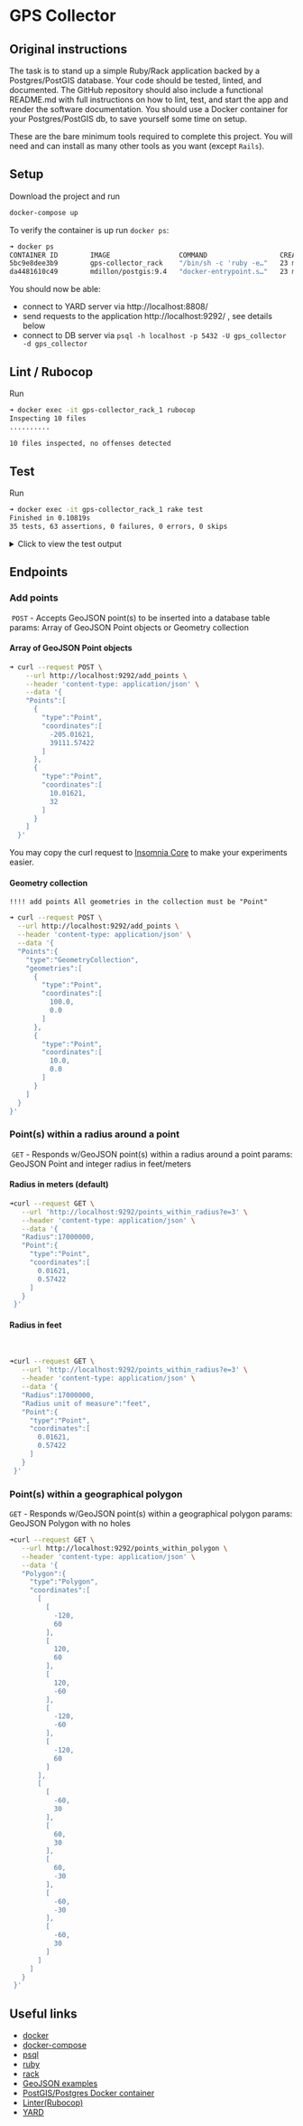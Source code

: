 # GPS Collector

## Original instructions

The task is to stand up a simple Ruby/Rack application backed by a
Postgres/PostGIS database. Your code should be tested, linted, and documented.
The GitHub repository should also include a functional README.md with full
instructions on how to lint, test, and start the app and render the software
documentation. You should use a Docker container for your Postgres/PostGIS db,
to save yourself some time on setup. 

These are the bare minimum tools required to complete this project. You will
need and can install as many other tools as you want (except `Rails`).

## Setup
Download the project and run
 
```bash
docker-compose up
```

To verify the container is up run `docker ps`:
```bash
➜ docker ps
CONTAINER ID        IMAGE                 COMMAND                  CREATED             STATUS              PORTS                                            NAMES
5bc9e8dee3b9        gps-collector_rack    "/bin/sh -c 'ruby -e…"   23 minutes ago      Up 23 minutes       0.0.0.0:8808->8808/tcp, 0.0.0.0:9292->9292/tcp   gps-collector_rack_1
da4481610c49        mdillon/postgis:9.4   "docker-entrypoint.s…"   23 minutes ago      Up 23 minutes       0.0.0.0:5432->5432/tcp                           gps_collector_db
```

You should now be able:
- connect to YARD server via http://localhost:8808/
- send requests to the application http://localhost:9292/ , see details below
- connect to DB server via `psql -h localhost -p 5432 -U gps_collector -d gps_collector`

## Lint / Rubocop
Run 
```bash
➜ docker exec -it gps-collector_rack_1 rubocop
Inspecting 10 files
..........

10 files inspected, no offenses detected
```

## Test
Run 
```bash
➜ docker exec -it gps-collector_rack_1 rake test 
Finished in 0.10819s
35 tests, 63 assertions, 0 failures, 0 errors, 0 skips
```

<details>
  <summary>Click to view the test output</summary>
  
Run 
```bash
➜ docker exec -it gps-collector_rack_1 rake test 
Started with run options --seed 49949

GpsCollector::add_points
 PASS (0.05s) :: test_0001_adds one record from Array of GeoJSON Point objects
 PASS (0.01s) :: test_0002_adds two records from Array of GeoJSON Point objects
 PASS (0.01s) :: test_0003_adds records from Geometry collection

ParamsParser::points_within_polygon
 PASS (0.00s) :: test_0003_must raise ArgumentError if Polygon parameter is not valid GeoJSON
 PASS (0.00s) :: test_0001_must process well-defined Polygon
 PASS (0.00s) :: test_0002_must raise ArgumentError if Polygon parameter absent
 PASS (0.00s) :: test_0004_must raise ArgumentError if valid GeoJSON passed but not Polygon
 PASS (0.00s) :: test_0005_must raise RGeo::Error::RGeoError if Polygon contains one point

GpsCollector::points_within_radius
 PASS (0.01s) :: test_0001_responds w/GeoJSON point(s) within a radius around a point
 PASS (0.01s) :: test_0002_responds w/GeoJSON point(s) within a radius in feet around a point

ParamsParser::add_points::with Array of GeoJSON Point objects
 PASS (0.00s) :: test_0001_must process well-defined parameters
 PASS (0.00s) :: test_0002_must raise ArgumentError if Points array is empty
 PASS (0.00s) :: test_0004_must raise ArgumentError if valid GeoJSON passed to Points array but not Point
 PASS (0.00s) :: test_0003_must raise ArgumentError if Points parameter contains not valid GeoJSON

ParamsParser::add_points::with Geometry collection
 PASS (0.00s) :: test_0002_must raise ArgumentError if Geometry collection is not valid GeoJSON
 PASS (0.00s) :: test_0003_must raise ArgumentError if valid GeoJSON passed but not GeometryCollection
 PASS (0.00s) :: test_0001_must process well-defined Geometry collection

ParamsParser::parse_body
 PASS (0.00s) :: test_0003_must raise ArgumentError if body is n't JSON
 PASS (0.00s) :: test_0002_must raise ArgumentError if body is an empty string
 PASS (0.00s) :: test_0001_must raise ArgumentError if body is empty

ParamsParser::add_points::with improper parameters
 PASS (0.00s) :: test_0001_must raise ArgumentError if Points parameter absent
 PASS (0.00s) :: test_0002_must raise ArgumentError if Points parameter isn't GeoJSON Point nor Geometry collection

GpsCollector::points_within_polygon
 PASS (0.01s) :: test_0001_responds w/GeoJSON point(s) within a geographical polygon

GpsCollector
 PASS (0.00s) :: test_0002_returns an error on improper content_type
 PASS (0.01s) :: test_0001_returns an error on unknown combination of method/path

ParamsParser::points_within_radius
 PASS (0.00s) :: test_0005_must raise ArgumentError if Radius isn't a number
 PASS (0.00s) :: test_0010_must raise ArgumentError if valid GeoJSON passed but not Point
 PASS (0.00s) :: test_0002_must accept "Radius unit of measure" => "meters" parameter
 PASS (0.00s) :: test_0007_must raise ArgumentError if "Radius unit of measure" isn't whitelisted
 PASS (0.00s) :: test_0003_must accept "Radius unit of measure" => "feet" parameter
 PASS (0.00s) :: test_0008_must raise ArgumentError if Point parameter absent
 PASS (0.00s) :: test_0006_must raise ArgumentError if Radius is negative
 PASS (0.00s) :: test_0009_must raise ArgumentError if Point parameter is not valid GeoJSON
 PASS (0.00s) :: test_0004_must raise ArgumentError if Radius parameter absent
 PASS (0.00s) :: test_0001_must process well-defined parameters

Finished in 0.10819s
35 tests, 63 assertions, 0 failures, 0 errors, 0 skips
```
</details>

## Endpoints

### Add points
​
`POST` - Accepts GeoJSON point(s) to be inserted into a database table
params: Array of GeoJSON Point objects or Geometry collection

#### Array of GeoJSON Point objects

```bash
➜ curl --request POST \
    --url http://localhost:9292/add_points \
    --header 'content-type: application/json' \
    --data '{
    "Points":[
      {
        "type":"Point",
        "coordinates":[
          -205.01621,
          39111.57422
        ]
      },
      {
        "type":"Point",
        "coordinates":[
          10.01621,
          32
        ]
      }
    ]
  }'
```

You may copy the curl request to [Insomnia Core](https://insomnia.rest/) to make your experiments easier. 
 
#### Geometry collection
    !!!! add points All geometries in the collection must be "Point"
    
```bash
➜ curl --request POST \
  --url http://localhost:9292/add_points \
  --header 'content-type: application/json' \
  --data '{
  "Points":{
    "type":"GeometryCollection",
    "geometries":[
      {
        "type":"Point",
        "coordinates":[
          100.0,
          0.0
        ]
      },
      {
        "type":"Point",
        "coordinates":[
          10.0,
          0.0
        ]
      }
    ]
  }
}'
```

### Point(s) within a radius around a point
​
`GET` - Responds w/GeoJSON point(s) within a radius around a point
params: GeoJSON Point and integer radius in feet/meters

#### Radius in meters (default)

```bash
➜curl --request GET \
   --url 'http://localhost:9292/points_within_radius?e=3' \
   --header 'content-type: application/json' \
   --data '{
   "Radius":17000000,
   "Point":{
     "type":"Point",
     "coordinates":[
       0.01621,
       0.57422
     ]
   }
 }'
```

#### Radius in feet
​
```bash
➜curl --request GET \
   --url 'http://localhost:9292/points_within_radius?e=3' \
   --header 'content-type: application/json' \
   --data '{
   "Radius":17000000,
   "Radius unit of measure":"feet",
   "Point":{
     "type":"Point",
     "coordinates":[
       0.01621,
       0.57422
     ]
   }
 }'
```

### Point(s) within a geographical polygon

`GET` - Responds w/GeoJSON point(s) within a geographical polygon
params: GeoJSON Polygon with no holes

```bash
➜curl --request GET \
   --url http://localhost:9292/points_within_polygon \
   --header 'content-type: application/json' \
   --data '{
   "Polygon":{
     "type":"Polygon",
     "coordinates":[
       [
         [
           -120,
           60
         ],
         [
           120,
           60
         ],
         [
           120,
           -60
         ],
         [
           -120,
           -60
         ],
         [
           -120,
           60
         ]
       ],
       [
         [
           -60,
           30
         ],
         [
           60,
           30
         ],
         [
           60,
           -30
         ],
         [
           -60,
           -30
         ],
         [
           -60,
           30
         ]
       ]
     ]
   }
 }'
```


## Useful links
- [docker](https://docs.docker.com/install/)
- [docker-compose](https://docs.docker.com/compose/install/)
- [psql](https://www.postgresql.org/download/)
- [ruby](https://www.ruby-lang.org/en/downloads/)
- [rack](https://github.com/rack/rack)
- [GeoJSON examples](https://tools.ietf.org/html/rfc7946#appendix-A)
- [PostGIS/Postgres Docker container](https://hub.docker.com/r/mdillon/postgis)
- [Linter(Rubocop)](https://docs.rubocop.org/en/stable/)
- [YARD](https://yardoc.org)
